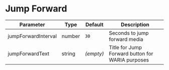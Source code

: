 # Jump Forward

Parameter | Type | Default | Description
------ | --------- | ------- | --------
jumpForwardInterval | number | `30` | Seconds to jump forward media
jumpForwardText | string | _(empty)_ | Title for Jump Forward button for WARIA purposes